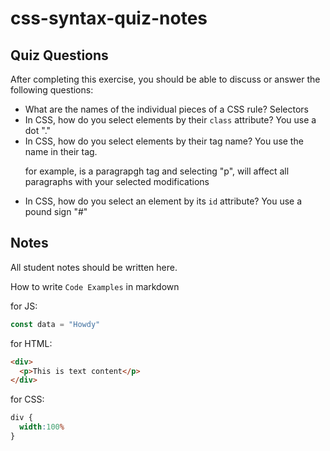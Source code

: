 # css-syntax-quiz-notes

## Quiz Questions

After completing this exercise, you should be able to discuss or answer the following questions:

- What are the names of the individual pieces of a CSS rule?
Selectors
- In CSS, how do you select elements by their `class` attribute?
You use a dot "."
- In CSS, how do you select elements by their tag name?
You use the name in their tag. <p> for example, is a paragrapgh tag and selecting "p", will affect all paragraphs with your selected modifications
- In CSS, how do you select an element by its `id` attribute?
You use a pound sign "#"

## Notes

All student notes should be written here.


How to write `Code Examples` in markdown

for JS:
```javascript
const data = "Howdy"
```

for HTML:
```html
<div>
  <p>This is text content</p>
</div>
```

for CSS:
```css
div {
  width:100%
}
```

